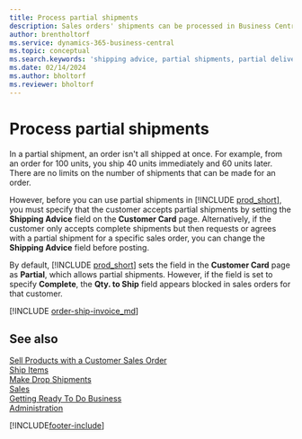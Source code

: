 ```yaml
---
title: Process partial shipments
description: Sales orders' shipments can be processed in Business Central with partial shipments using the Shipping Advice and Qty. to Ship fields.
author: brentholtorf
ms.service: dynamics-365-business-central
ms.topic: conceptual
ms.search.keywords: 'shipping advice, partial shipments, partial deliveries, trade, customer sales order'
ms.date: 02/14/2024
ms.author: bholtorf
ms.reviewer: bholtorf
---
```

# Process partial shipments

In a partial shipment, an order isn't all shipped at once. For example, from an order for 100 units, you ship 40 units immediately and 60 units later. There are no limits on the number of shipments that can be made for an order.

However, before you can use partial shipments in [!INCLUDE [prod_short](includes/prod_short.md)], you must specify that the customer accepts partial shipments by setting the **Shipping Advice** field on the **Customer Card** page. Alternatively, if the customer only accepts complete shipments but then requests or agrees with a partial shipment for a specific sales order, you can change the **Shipping Advice** field before posting.

By default, [!INCLUDE [prod_short](includes/prod_short.md)] sets the field in the **Customer Card** page as **Partial**, which allows partial shipments. However, if the field is set to specify **Complete**, the **Qty. to Ship** field appears blocked in sales orders for that customer.

[!INCLUDE [order-ship-invoice_md](includes/order-ship-invoice.md)]

## See also 

[Sell Products with a Customer Sales Order](sales-how-sell-products.md)  
[Ship Items](warehouse-how-ship-items.md)  
[Make Drop Shipments](sales-how-drop-shipment.md)  
[Sales](sales-manage-sales.md)  
[Getting Ready To Do Business](ui-get-ready-business.md)  
[Administration](admin-setup-and-administration.md)  

[!INCLUDE[footer-include](includes/footer-banner.md)]

